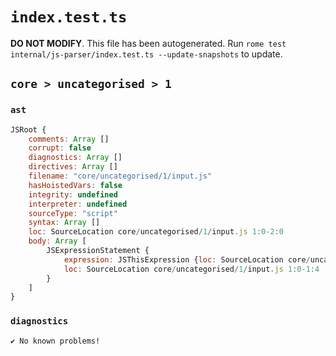 # `index.test.ts`

**DO NOT MODIFY**. This file has been autogenerated. Run `rome test internal/js-parser/index.test.ts --update-snapshots` to update.

## `core > uncategorised > 1`

### `ast`

```javascript
JSRoot {
	comments: Array []
	corrupt: false
	diagnostics: Array []
	directives: Array []
	filename: "core/uncategorised/1/input.js"
	hasHoistedVars: false
	integrity: undefined
	interpreter: undefined
	sourceType: "script"
	syntax: Array []
	loc: SourceLocation core/uncategorised/1/input.js 1:0-2:0
	body: Array [
		JSExpressionStatement {
			expression: JSThisExpression {loc: SourceLocation core/uncategorised/1/input.js 1:0-1:4}
			loc: SourceLocation core/uncategorised/1/input.js 1:0-1:4
		}
	]
}
```

### `diagnostics`

```
✔ No known problems!

```

